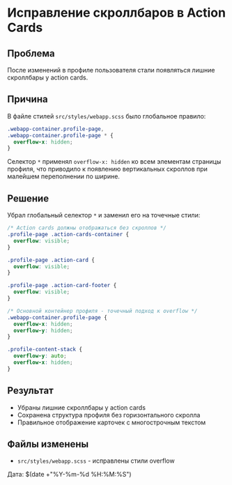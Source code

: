 # Исправление скроллбаров в Action Cards

## Проблема
После изменений в профиле пользователя стали появляться лишние скроллбары у action cards.

## Причина
В файле стилей `src/styles/webapp.scss` было глобальное правило:

```scss
.webapp-container.profile-page,
.webapp-container.profile-page * {
  overflow-x: hidden;
}
```

Селектор `*` применял `overflow-x: hidden` ко всем элементам страницы профиля, что приводило к появлению вертикальных скроллов при малейшем переполнении по ширине.

## Решение
Убрал глобальный селектор `*` и заменил его на точечные стили:

```scss
/* Action cards должны отображаться без скроллов */
.profile-page .action-cards-container {
  overflow: visible;
}

.profile-page .action-card {
  overflow: visible;
}

.profile-page .action-card-footer {
  overflow: visible;
}

/* Основной контейнер профиля - точечный подход к overflow */
.webapp-container.profile-page {
  overflow-x: hidden;
  overflow-y: hidden;
}

.profile-content-stack {
  overflow-y: auto;
  overflow-x: hidden;
}
```

## Результат
- Убраны лишние скроллбары у action cards
- Сохранена структура профиля без горизонтального скролла
- Правильное отображение карточек с многострочным текстом

## Файлы изменены
- `src/styles/webapp.scss` - исправлены стили overflow

Дата: $(date +"%Y-%m-%d %H:%M:%S")
